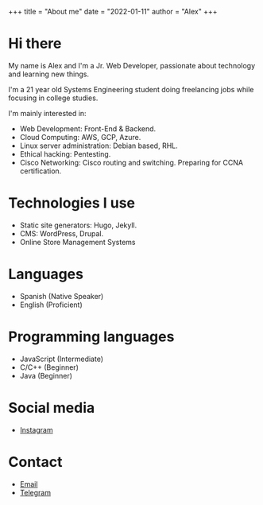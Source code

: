+++
title = "About me"
date = "2022-01-11"
author = "Alex"
+++

# Hi there

My name is Alex and I'm a Jr. Web Developer, passionate about technology and learning new things. 

I'm a 21 year old Systems Engineering student doing freelancing jobs while focusing in college studies. 

I'm mainly interested in:

- Web Development: Front-End & Backend. 
- Cloud Computing: AWS, GCP, Azure. 
- Linux server administration: Debian based, RHL. 
- Ethical hacking: Pentesting. 
- Cisco Networking: Cisco routing and switching. Preparing for CCNA certification.

# Technologies I use
- Static site generators: Hugo, Jekyll.
- CMS: WordPress, Drupal.
- Online Store Management Systems

# Languages
- Spanish (Native Speaker)
- English (Proficient)

# Programming languages
- JavaScript (Intermediate)
- C/C++ (Beginner)
- Java (Beginner)

# Social media
- [Instagram](https://instagram.com/alex_dev_null)

# Contact
- [Email](mailto:alex@alex-dev.me)
- [Telegram](https://t.me/Anthony_EdwardStark)
